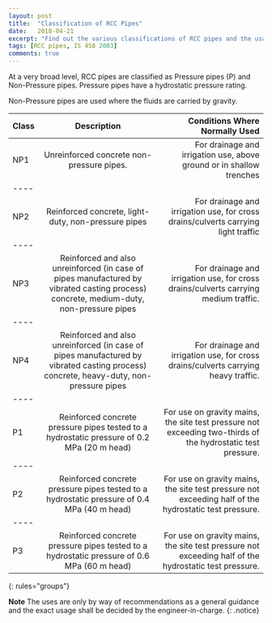```yaml
---
layout: post
title:  "Classification of RCC Pipes"
date:   2018-04-21
excerpt: "Find out the various classifications of RCC pipes and the usage of each classification."
tags: [RCC pipes, IS 458 2003]
comments: true
---
```


At a very broad level, RCC pipes are classified as Pressure pipes (P) and Non-Pressure pipes. Pressure pipes have a hydrostatic pressure rating.

Non-Pressure pipes are used where the fluids are carried by gravity.

| Class | Description | Conditions Where Normally Used |
|:--------|:-------:|--------:|
| NP1   | Unreinforced concrete non-pressure pipes.   | For drainage and irrigation use, above ground or in shallow trenches |
|----
| NP2   | Reinforced concrete, light-duty, non-pressure pipes | For drainage and irrigation use, for cross drains/culverts carrying light traffic  |
|----
| NP3   | Reinforced and also unreinforced (in case of pipes manufactured by vibrated casting process) concrete, medium-duty, non-pressure pipes  | For drainage and irrigation use, for cross drains/culverts carrying medium traffic.   |
|----
| NP4   | Reinforced and also unreinforced (in case of pipes manufactured by vibrated casting process) concrete, heavy-duty, non-pressure pipes   | For drainage and irrigation use, for cross drains/culverts carrying heavy traffic.   |
|----
| P1   | Reinforced concrete pressure pipes tested to a hydrostatic pressure of 0.2 MPa (20 m head)   | For use on gravity mains, the site test pressure not exceeding two-thirds of the hydrostatic test pressure.   |
|----
| P2   | Reinforced concrete pressure pipes tested to a hydrostatic pressure of 0.4 MPa (40 m head)   | For use on gravity mains, the site test pressure not exceeding half of the hydrostatic test pressure. |
|----
| P3   | Reinforced concrete pressure pipes tested to a hydrostatic pressure of 0.6 MPa (60 m head)   | For use on gravity mains, the site test pressure not exceeding half of the hydrostatic test pressure.  |
{: rules="groups"}

**Note** The uses are only by way of recommendations as a general guidance and the exact usage shall be decided by the engineer-in-charge.
{: .notice}